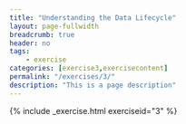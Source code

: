 ```yaml
---
title: "Understanding the Data Lifecycle"
layout: page-fullwidth
breadcrumb: true
header: no
tags:
    - exercise
categories: [exercise3,exercisecontent]
permalink: "/exercises/3/"
description: "This is a page description"
---
```

{% include _exercise.html exerciseid="3" %}